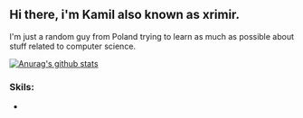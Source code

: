 ## Hi there, i'm Kamil also known as xrimir.

I'm just a random guy from Poland trying to learn as much as possible about stuff related to computer science.

[![Anurag's github stats](https://github-readme-stats.vercel.app/api?username=xrimir)](https://github.com/anuraghazra/github-readme-stats/api?username=anuraghazra&show_icons=true&theme=radical)
### Skils:
*
